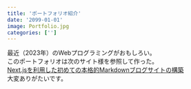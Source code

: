 ```yaml
---
title: 'ポートフォリオ紹介'
date: '2099-01-01'
image: Portfolio.jpg
categories: ['']
---
```


最近（2023年）のWebプログラミングがおもしろい。  
このポートフォリオは次のサイト様を参照して作った。  
[Next.jsを利用した初めての本格的Markdownブログサイトの構築](https://reffect.co.jp/react/nextjs-markdown-blog#remark_rehype)  
大変ありがたいです。